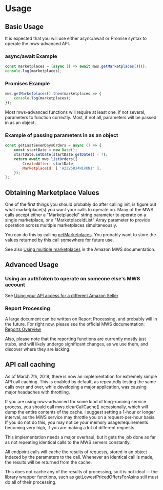 # Usage

## Basic Usage
It is expected that you will use either async/await or Promise syntax to operate the mws-advanced API.

### async/await Example

``` js
const marketplaces = (async () => await mws.getMarketplaces())();
console.log(marketplaces);
```

### Promises Example
``` js
mws.getMarketplaces().then(marketplaces => {
    console.log(marketplaces);
});
```
Most mws-advanced functions will require at least one, if not several, parameters to function
correctly.  Most, if not all, parameters will be passed in as an object:

### Example of passing parameters in as an object
``` js
const getLastSevenDaysOrders = async () => {
    const startDate = new Date();
    startDate.setDate(startDate.getDate() - 7);
    return await mws.listOrders({
        CreatedAfter: startDate,
        MarketplaceId: [ 'A2ZV50J4W1RKNI' ],
    });
};
```

## Obtaining Marketplace Values

One of the first things you should probably do after calling init, is figure out what marketplace(s)
you want your calls to operate on. Many of the MWS calls accept either a "MarketplaceId" string
parameter to operate on a single marketplace, or a "MarketplaceIdList" Array parameter to provide
operation across multiple marketplaces simultaneously.

You can do this by calling [getMarketplaces](./function/index.html#static-function-getMarketplaces/).
You probably want to store the values returned by this call somewhere for future use.

See also [Using multiple marketplaces](https://docs.developer.amazonservices.com/en_US/reports/Reports_UsingMultipleMarketplaces.html) in the Amazon MWS documentation.

## Advanced Usage

### Using an authToken to operate on someone else's MWS account

See [Using your API access for a different Amazon Seller](./getting-started.html#using-your-api-access-for-a-different-amazon-seller--authtoken-)

### Report Processing
A large document can be written on Report Processing, and probably will in the future. For right now,
please see the official MWS documentation: [Reports Overview](http://docs.developer.amazonservices.com/en_UK/reports/Reports_Overview.html)

Also, please note that the reporting functions are currently mostly just stubs, and will likely undergo
significant changes, as we use them, and discover where they are lacking.

## API call caching

As of March 7th, 2018, there is now an implementation for extremely simple API call caching. This is
enabled by default, as repeatedly testing the same calls over and over, while developing a major
application, was causing major headaches with throttling.

If you are using mws-advanced for some kind of long-running service process, you should call
mws.clearCallCache() occasionally, which will dump the entire contents of the cache.  I suggest setting
a 1-hour or longer interval, as the MWS service may throttle you on a request-per-hour basis. If you
do not do this, you may notice your memory usage/requirements becoming very high, if you are making
a lot of different requests.

This implementation needs a major overhaul, but it gets the job done as far as not repeating identical
calls to the MWS servers constantly.

All endpoint calls will cache the results of requests, stored in an object indexed by the parameters to the call.
Whenever an identical call is made, the results will be returned from the cache.

This does not cache any of the results of processing, so it is not ideal -- the library wrapper functions, such as
getLowestPricedOffersForAsins still must do all of their processing.
